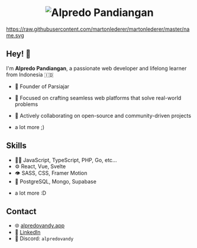 <h1 align="center">
  <img src="https://raw.githubusercontent.com/edovqL/master/text-edov.gif" alt="Alpredo Pandiangan" />
</h1>

https://raw.githubusercontent.com/martonlederer/martonlederer/master/name.svg

## Hey! 👋  
I'm **Alpredo Pandiangan**, a passionate web developer and lifelong learner from Indonesia 🇮🇩

- 🦔 Founder of Parsiajar

- 🚀 Focused on crafting seamless web platforms that solve real-world problems
  
- 🤝 Actively collaborating on open-source and community-driven projects 

+ a lot more ;)


## Skills
- 👨‍💻 JavaScript, TypeScript, PHP, Go, etc...
- ⚙️ React, Vue, Svelte 
- 👁️ SASS, CSS, Framer Motion
- 💽 PostgreSQL, Mongo, Supabase
+ a lot more :D


## Contact  
- 🌐 [alpredovandy.app](https://alpredovandy.vercel.app) 
- 💼 [LinkedIn](https://linkedin.com/in/alpredovandy)  
- 💬 Discord: `alpredovandy`
